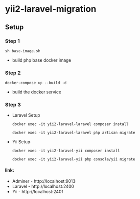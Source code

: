 # yii2-laravel-migration

## Setup

 ### Step 1  
   `sh base-image.sh`
   - build php base docker image
### Step 2  
  `docker-compose up --build -d`
  - build the docker service

### Step 3
  - Laravel Setup
  
     `docker exec -it yii2-laravel-laravel composer install`
     
     `docker exec -it yii2-laravel-laravel php artisan migrate`
  - Yii Setup
  
     `docker exec -it yii2-laravel-yii composer install`
     
     `docker exec -it yii2-laravel-yii php console/yii migrate`
  
#### link:

  - Adminer - http://localhost:9013
  - Laravel - http://localhost:2400
  - Yii - http://localhost:2401
